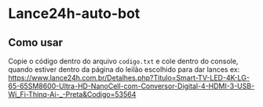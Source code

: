 # Lance24h-auto-bot

## Como usar
 Copie o código dentro do arquivo `codigo.txt` e cole dentro do console, quando estiver dentro da página do leilão escolhido para dar lances
 ex: https://www.lance24h.com.br/Detalhes.php?Titulo=Smart-TV-LED-4K-LG-65-65SM8600-Ultra-HD-NanoCell-com-Conversor-Digital-4-HDMI-3-USB-Wi_Fi-Thinq-Ai-_-Preta&Codigo=53564
